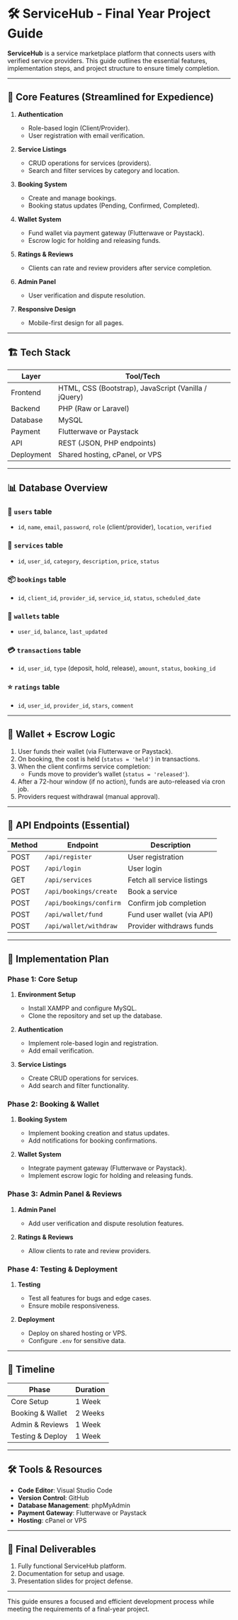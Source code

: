 # 🛠️ ServiceHub - Final Year Project Guide

**ServiceHub** is a service marketplace platform that connects users with verified service providers. This guide outlines the essential features, implementation steps, and project structure to ensure timely completion.

---

## 📌 Core Features (Streamlined for Expedience)

1. **Authentication**
   - Role-based login (Client/Provider).
   - User registration with email verification.

2. **Service Listings**
   - CRUD operations for services (providers).
   - Search and filter services by category and location.

3. **Booking System**
   - Create and manage bookings.
   - Booking status updates (Pending, Confirmed, Completed).

4. **Wallet System**
   - Fund wallet via payment gateway (Flutterwave or Paystack).
   - Escrow logic for holding and releasing funds.

5. **Ratings & Reviews**
   - Clients can rate and review providers after service completion.

6. **Admin Panel**
   - User verification and dispute resolution.

7. **Responsive Design**
   - Mobile-first design for all pages.

---

## 🏗️ Tech Stack

| Layer         | Tool/Tech                      |
|---------------|-------------------------------|
| Frontend      | HTML, CSS (Bootstrap), JavaScript (Vanilla / jQuery) |
| Backend       | PHP (Raw or Laravel)          |
| Database      | MySQL                         |
| Payment       | Flutterwave or Paystack       |
| API           | REST (JSON, PHP endpoints)    |
| Deployment    | Shared hosting, cPanel, or VPS|

---

## 📊 Database Overview

### 🔐 `users` table
- `id`, `name`, `email`, `password`, `role` (client/provider), `location`, `verified`

### 🔧 `services` table
- `id`, `user_id`, `category`, `description`, `price`, `status`

### 📦 `bookings` table
- `id`, `client_id`, `provider_id`, `service_id`, `status`, `scheduled_date`

### 💼 `wallets` table
- `user_id`, `balance`, `last_updated`

### 💳 `transactions` table
- `id`, `user_id`, `type` (deposit, hold, release), `amount`, `status`, `booking_id`

### ⭐ `ratings` table
- `id`, `user_id`, `provider_id`, `stars`, `comment`

---

## 💸 Wallet + Escrow Logic

1. User funds their wallet (via Flutterwave or Paystack).
2. On booking, the cost is held (`status = 'held'`) in transactions.
3. When the client confirms service completion:
   - Funds move to provider’s wallet (`status = 'released'`).
4. After a 72-hour window (if no action), funds are auto-released via cron job.
5. Providers request withdrawal (manual approval).

---

## 🧪 API Endpoints (Essential)

| Method | Endpoint                      | Description                      |
|--------|-------------------------------|----------------------------------|
| POST   | `/api/register`               | User registration                |
| POST   | `/api/login`                  | User login                       |
| GET    | `/api/services`               | Fetch all service listings       |
| POST   | `/api/bookings/create`        | Book a service                   |
| POST   | `/api/bookings/confirm`       | Confirm job completion           |
| POST   | `/api/wallet/fund`            | Fund user wallet (via API)       |
| POST   | `/api/wallet/withdraw`        | Provider withdraws funds         |

---

## 🚀 Implementation Plan

### Phase 1: Core Setup
1. **Environment Setup**
   - Install XAMPP and configure MySQL.
   - Clone the repository and set up the database.

2. **Authentication**
   - Implement role-based login and registration.
   - Add email verification.

3. **Service Listings**
   - Create CRUD operations for services.
   - Add search and filter functionality.

### Phase 2: Booking & Wallet
1. **Booking System**
   - Implement booking creation and status updates.
   - Add notifications for booking confirmations.

2. **Wallet System**
   - Integrate payment gateway (Flutterwave or Paystack).
   - Implement escrow logic for holding and releasing funds.

### Phase 3: Admin Panel & Reviews
1. **Admin Panel**
   - Add user verification and dispute resolution features.

2. **Ratings & Reviews**
   - Allow clients to rate and review providers.

### Phase 4: Testing & Deployment
1. **Testing**
   - Test all features for bugs and edge cases.
   - Ensure mobile responsiveness.

2. **Deployment**
   - Deploy on shared hosting or VPS.
   - Configure `.env` for sensitive data.

---

## 📅 Timeline

| Phase            | Duration       |
|------------------|----------------|
| Core Setup       | 1 Week         |
| Booking & Wallet | 2 Weeks        |
| Admin & Reviews  | 1 Week         |
| Testing & Deploy | 1 Week         |

---

## 🛠️ Tools & Resources

- **Code Editor**: Visual Studio Code
- **Version Control**: GitHub
- **Database Management**: phpMyAdmin
- **Payment Gateway**: Flutterwave or Paystack
- **Hosting**: cPanel or VPS

---

## 🎯 Final Deliverables

1. Fully functional ServiceHub platform.
2. Documentation for setup and usage.
3. Presentation slides for project defense.

---

This guide ensures a focused and efficient development process while meeting the requirements of a final-year project.